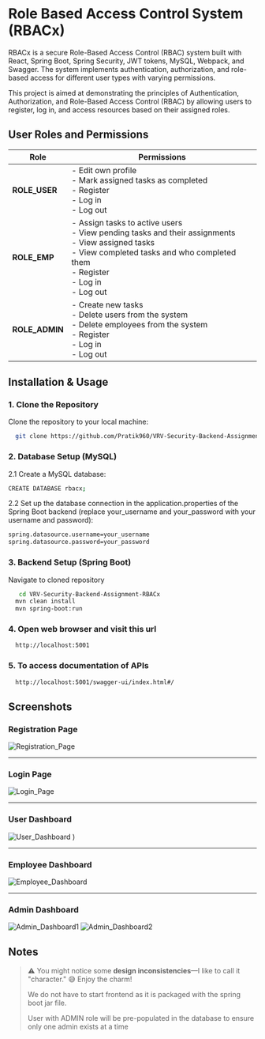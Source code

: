 # Role Based Access Control System (RBACx)

RBACx is a secure Role-Based Access Control (RBAC) system built with React, Spring Boot, Spring Security, JWT tokens, MySQL, Webpack, and Swagger. The system implements authentication, authorization, and role-based access for different user types with varying permissions.

This project is aimed at demonstrating the principles of Authentication, Authorization, and Role-Based Access Control (RBAC) by allowing users to register, log in, and access resources based on their assigned roles.


## User Roles and Permissions

| **Role**       | **Permissions**                                                                                                                                                                                                                                                                                                  |
|----------------|------------------------------------------------------------------------------------------------------------------------------------------------------------------------------------------------------------------------------------------------------------------------------------------------------------------|
| **ROLE_USER**  | - Edit own profile<br>- Mark assigned tasks as completed<br>- Register<br>- Log in<br>- Log out                                                                                                                                                                                                                  |
| **ROLE_EMP**   | - Assign tasks to active users<br>- View pending tasks and their assignments<br>- View assigned tasks<br>- View completed tasks and who completed them<br>- Register<br>- Log in<br>- Log out                                                                                                               |
| **ROLE_ADMIN** | - Create new tasks<br>- Delete users from the system<br>- Delete employees from the system<br>- Register<br>- Log in<br>- Log out                                                                                             |



## Installation & Usage

### 1. Clone the Repository
Clone the repository to your local machine:

```bash
  git clone https://github.com/Pratik960/VRV-Security-Backend-Assignment-RBACx.git
```

### 2. Database Setup (MySQL)

 2.1 Create a MySQL database:
```bash
CREATE DATABASE rbacx;
```
2.2 Set up the database connection in the application.properties of the Spring Boot backend (replace your_username and your_password with your username and password):
```bash
spring.datasource.username=your_username
spring.datasource.password=your_password

```

### 3. Backend Setup (Spring Boot)
Navigate to cloned repository

```bash
   cd VRV-Security-Backend-Assignment-RBACx
  mvn clean install
  mvn spring-boot:run
```

### 4. Open web browser and visit this url

```bash
  http://localhost:5001
```

### 5. To access documentation of APIs

```bash
  http://localhost:5001/swagger-ui/index.html#/
```

## Screenshots

### Registration Page

![Registration_Page](https://github.com/user-attachments/assets/553800a3-32df-4a65-a64f-1d045e55258d)



---

### Login Page

![Login_Page](https://github.com/user-attachments/assets/b9daf665-1ff8-4b06-862e-625e0175efd8)



---

### User Dashboard

![User_Dashboard](https://github.com/user-attachments/assets/11492f0e-1ea7-43a9-a838-0543e5367140)
)


---

### Employee Dashboard

![Employee_Dashboard](https://github.com/user-attachments/assets/f771f798-2349-41a8-895d-6ad6f0b38452)


---

### Admin Dashboard

![Admin_Dashboard1](https://github.com/user-attachments/assets/126930c3-8102-4fc4-a5e3-acb7c3476c54)
![Admin_Dashboard2](https://github.com/user-attachments/assets/56dd0502-adf3-4882-b0ac-599273383dde)




## Notes

> ⚠️ You might notice some **design inconsistencies**—I like to call it "character." 😅 Enjoy the charm!
> 
> We do not have to start frontend as it is packaged with the spring boot jar file.
> 
> User with ADMIN role will be pre-populated in the database to ensure only one admin exists at a time
